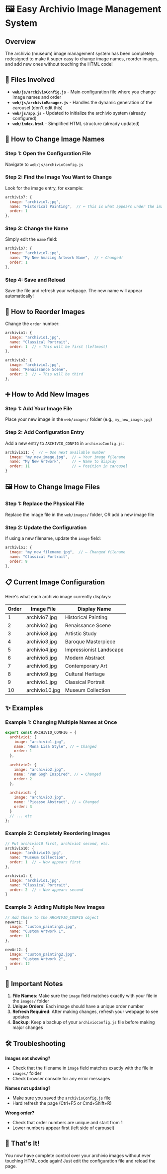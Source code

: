# 🖼️ Easy Archivio Image Management System

## Overview

The archivio (museum) image management system has been completely redesigned to make it super easy to change image names, reorder images, and add new ones without touching the HTML code!

## 📁 Files Involved

- **`web/js/archivioConfig.js`** - Main configuration file where you change image names and order
- **`web/js/archivioManager.js`** - Handles the dynamic generation of the carousel (don't edit this)
- **`web/js/app.js`** - Updated to initialize the archivio system (already configured)
- **`web/index.html`** - Simplified HTML structure (already updated)

## 🎯 How to Change Image Names

### Step 1: Open the Configuration File
Navigate to `web/js/archivioConfig.js`

### Step 2: Find the Image You Want to Change
Look for the image entry, for example:
```javascript
archivio7: {
  image: "archivio7.jpg",
  name: "Historical Painting",  // ← This is what appears under the image
  order: 1
},
```

### Step 3: Change the Name
Simply edit the `name` field:
```javascript
archivio7: {
  image: "archivio7.jpg",
  name: "My New Amazing Artwork Name",  // ← Changed!
  order: 1
},
```

### Step 4: Save and Reload
Save the file and refresh your webpage. The new name will appear automatically!

## 🔄 How to Reorder Images

Change the `order` number:
```javascript
archivio1: {
  image: "archivio1.jpg",
  name: "Classical Portrait",
  order: 1  // ← This will be first (leftmost)
},

archivio2: {
  image: "archivio2.jpg", 
  name: "Renaissance Scene",
  order: 3  // ← This will be third
},
```

## ➕ How to Add New Images

### Step 1: Add Your Image File
Place your new image in the `web/images/` folder (e.g., `my_new_image.jpg`)

### Step 2: Add Configuration Entry
Add a new entry to `ARCHIVIO_CONFIG` in `archivioConfig.js`:
```javascript
archivio11: {  // ← Use next available number
  image: "my_new_image.jpg",  // ← Your image filename
  name: "My New Artwork",     // ← Name to display
  order: 11                   // ← Position in carousel
}
```

## 🖼️ How to Change Image Files

### Step 1: Replace the Physical File
Replace the image file in the `web/images/` folder, OR add a new image file

### Step 2: Update the Configuration
If using a new filename, update the `image` field:
```javascript
archivio1: {
  image: "my_new_filename.jpg",  // ← Changed filename
  name: "Classical Portrait",
  order: 9
},
```

## 📋 Current Image Configuration

Here's what each archivio image currently displays:

| Order | Image File | Display Name |
|-------|------------|-------------|
| 1 | archivio7.jpg | Historical Painting |
| 2 | archivio2.jpg | Renaissance Scene |
| 3 | archivio8.jpg | Artistic Study |
| 4 | archivio3.jpg | Baroque Masterpiece |
| 5 | archivio4.jpg | Impressionist Landscape |
| 6 | archivio5.jpg | Modern Abstract |
| 7 | archivio6.jpg | Contemporary Art |
| 8 | archivio9.jpg | Cultural Heritage |
| 9 | archivio1.jpg | Classical Portrait |
| 10 | archivio10.jpg | Museum Collection |

## ✨ Examples

### Example 1: Changing Multiple Names at Once
```javascript
export const ARCHIVIO_CONFIG = {
  archivio1: {
    image: "archivio1.jpg",
    name: "Mona Lisa Style", // ← Changed
    order: 1
  },
  
  archivio2: {
    image: "archivio2.jpg", 
    name: "Van Gogh Inspired", // ← Changed
    order: 2
  },
  
  archivio3: {
    image: "archivio3.jpg",
    name: "Picasso Abstract", // ← Changed
    order: 3
  }
  // ... etc
};
```

### Example 2: Completely Reordering Images
```javascript
// Put archivio10 first, archivio1 second, etc.
archivio10: {
  image: "archivio10.jpg",
  name: "Museum Collection",
  order: 1  // ← Now appears first
},

archivio1: {
  image: "archivio1.jpg",
  name: "Classical Portrait",
  order: 2  // ← Now appears second
}
```

### Example 3: Adding Multiple New Images
```javascript
// Add these to the ARCHIVIO_CONFIG object
newArt1: {
  image: "custom_painting1.jpg",
  name: "Custom Artwork 1",
  order: 11
},

newArt2: {
  image: "custom_painting2.jpg",
  name: "Custom Artwork 2", 
  order: 12
}
```

## 🚨 Important Notes

1. **File Names**: Make sure the `image` field matches exactly with your file in the `images/` folder
2. **Unique Orders**: Each image should have a unique order number
3. **Refresh Required**: After making changes, refresh your webpage to see updates
4. **Backup**: Keep a backup of your `archivioConfig.js` file before making major changes

## 🛠️ Troubleshooting

**Images not showing?**
- Check that the filename in `image` field matches exactly with the file in `images/` folder
- Check browser console for any error messages

**Names not updating?**
- Make sure you saved the `archivioConfig.js` file
- Hard refresh the page (Ctrl+F5 or Cmd+Shift+R)

**Wrong order?**
- Check that order numbers are unique and start from 1
- Lower numbers appear first (left side of carousel)

## 🎉 That's It!

You now have complete control over your archivio images without ever touching HTML code again! Just edit the configuration file and reload the page.
